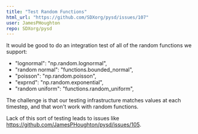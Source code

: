 ```yaml
---
title: "Test Random Functions"
html_url: "https://github.com/SDXorg/pysd/issues/107"
user: JamesPHoughton
repo: SDXorg/pysd
---
```


It would be good to do an integration test of all of the random functions we support:
- "lognormal": "np.random.lognormal",
- "random normal": "functions.bounded_normal", 
- "poisson": "np.random.poisson",
- "exprnd": "np.random.exponential", 
- "random uniform": "functions.random_uniform",

The challenge is that our testing infrastructure matches values at each timestep, and that won't work with random functions. 

Lack of this sort of testing leads to issues like https://github.com/JamesPHoughton/pysd/issues/105. 
